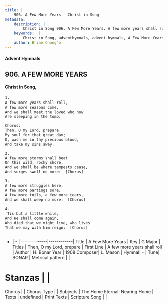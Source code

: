 ```yaml
---
title: |
    906. A Few More Years - Christ in Song
metadata:
    description: |
        Christ in Song 906. A Few More Years. A few more years shall roll, A few more seasons come, And we shall meet the loved who now Are sleeping in the tomb: Chorus: Then, O my Lord, prepare My soul for that great day; O, wash me in thy precious blood, And take my sins away.
    keywords:  |
        Christ in Song, adventhymnals, advent hymnals, A Few More Years, A few more years shall roll. Then, O my Lord, prepare
    author: Brian Onang'o
---
```


#### Advent Hymnals
## 906. A FEW MORE YEARS
####  Christ in Song,

```txt
1.
A few more years shall roll,
A few more seasons come,
And we shall meet the loved who now
Are sleeping in the tomb:

Chorus:
Then, O my Lord, prepare
My soul for that great day;
O, wash me in thy precious blood,
And take my sins away.

2.
A few more storms shall beat
On this wild, rocky shore,
And we shall be where tempests cease,
And surges swell no more:  [Chorus]

3.
A few more struggles here,
A few more partings sore,
A few more toils, a few more tears,
And we shall weep no more:  [Chorus]

4.
'Tis but a little while,
And He shall come again,
Who died that we might live, who lives
That we may with him reign:  [Chorus]



```

- |   -  |
-------------|------------|
Title | A Few More Years |
Key | G Major |
Titles | Then, O my Lord, prepare |
First Line | A few more years shall roll |
Author | H. Bonar
Year | 1908
Composer| L. Mason |
Hymnal|  - |
Tune| BONAR |
Metrical pattern | |
# Stanzas |  |
Chorus |  |
Chorus Type |  |
Subjects | The Home Eternal: Nearing Home |
Texts | undefined |
Print Texts | 
Scripture Song |  |
    
